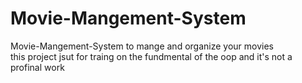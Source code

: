 # Movie-Mangement-System
Movie-Mangement-System to mange and organize your movies  
this project jsut for traing on the fundmental of the oop and it's not a profinal work